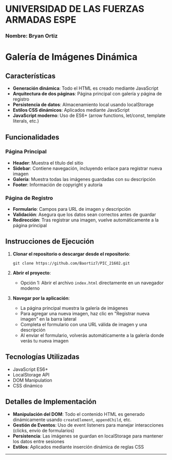 # UNIVERSIDAD DE LAS FUERZAS ARMADAS ESPE
### Nombre: Bryan Ortiz

# Galería de Imágenes Dinámica

## Características

- **Generación dinámica**: Todo el HTML es creado mediante JavaScript
- **Arquitectura de dos páginas**: Página principal con galería y página de registro
- **Persistencia de datos**: Almacenamiento local usando localStorage
- **Estilos CSS dinámicos**: Aplicados mediante JavaScript
- **JavaScript moderno**: Uso de ES6+ (arrow functions, let/const, template literals, etc.)


## Funcionalidades

### Página Principal
- **Header**: Muestra el título del sitio
- **Sidebar**: Contiene navegación, incluyendo enlace para registrar nueva imagen
- **Galería**: Muestra todas las imágenes guardadas con su descripción
- **Footer**: Información de copyright y autoría

### Página de Registro
- **Formulario**: Campos para URL de imagen y descripción
- **Validación**: Asegura que los datos sean correctos antes de guardar
- **Redirección**: Tras registrar una imagen, vuelve automáticamente a la página principal

## Instrucciones de Ejecución

1. **Clonar el repositorio o descargar desde el repositorio**:
   ```
   git clone https://github.com/Baortiz7/PIC_21602.git
   
   ```

2. **Abrir el proyecto**:
   - Opción 1: Abrir el archivo `index.html` directamente en un navegador moderno

3. **Navegar por la aplicación**:
   - La página principal muestra la galería de imágenes
   - Para agregar una nueva imagen, haz clic en "Registrar nueva imagen" en la barra lateral
   - Completa el formulario con una URL válida de imagen y una descripción
   - Al enviar el formulario, volverás automáticamente a la galería donde verás tu nueva imagen

## Tecnologías Utilizadas

- JavaScript ES6+
- LocalStorage API
- DOM Manipulation
- CSS dinámico

## Detalles de Implementación

- **Manipulación del DOM**: Todo el contenido HTML es generado dinámicamente usando `createElement`, `appendChild`, etc.
- **Gestión de Eventos**: Uso de event listeners para manejar interacciones (clicks, envío de formularios)
- **Persistencia**: Las imágenes se guardan en localStorage para mantener los datos entre sesiones
- **Estilos**: Aplicados mediante inserción dinámica de reglas CSS

---